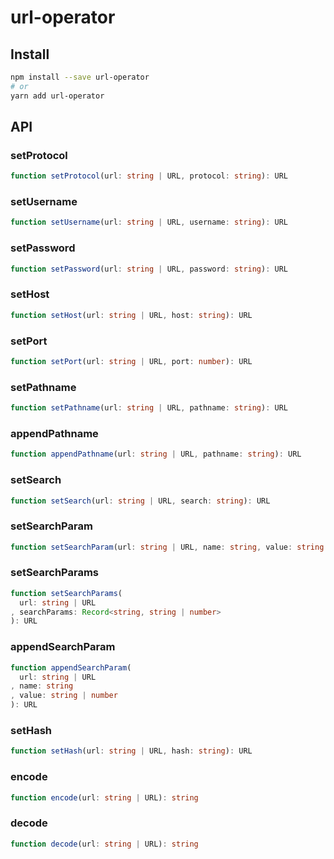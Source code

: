 # url-operator
## Install
```sh
npm install --save url-operator
# or
yarn add url-operator
```

## API
### setProtocol
```ts
function setProtocol(url: string | URL, protocol: string): URL
```

### setUsername
```ts
function setUsername(url: string | URL, username: string): URL
```

### setPassword
```ts
function setPassword(url: string | URL, password: string): URL
```

### setHost
```ts
function setHost(url: string | URL, host: string): URL
```

### setPort
```ts
function setPort(url: string | URL, port: number): URL
```

### setPathname
```ts
function setPathname(url: string | URL, pathname: string): URL
```

### appendPathname
```ts
function appendPathname(url: string | URL, pathname: string): URL
```

### setSearch
```ts
function setSearch(url: string | URL, search: string): URL
```

### setSearchParam
```ts
function setSearchParam(url: string | URL, name: string, value: string | number): URL
```

### setSearchParams
```ts
function setSearchParams(
  url: string | URL
, searchParams: Record<string, string | number>
): URL
```

### appendSearchParam
```ts
function appendSearchParam(
  url: string | URL
, name: string
, value: string | number
): URL
```

### setHash
```ts
function setHash(url: string | URL, hash: string): URL
```

### encode
```ts
function encode(url: string | URL): string
```

### decode
```ts
function decode(url: string | URL): string
```
